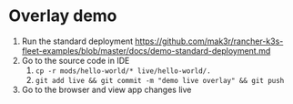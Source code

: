 # Overlay demo

1. Run the standard deployment https://github.com/mak3r/rancher-k3s-fleet-examples/blob/master/docs/demo-standard-deployment.md
1. Go to the source code in IDE
    1. `cp -r mods/hello-world/* live/hello-world/.`
    1. `git add live && git commit -m "demo live overlay" && git push`
1. Go to the browser and view app changes live